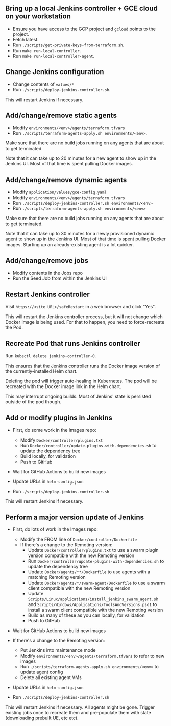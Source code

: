 ## Bring up a local Jenkins controller + GCE cloud on your workstation

* Ensure you have access to the GCP project and `gcloud` points to the project.
* Fetch latest.
* Run `./scripts/get-private-keys-from-terraform.sh`.
* Run `make run-local-controller`.
* Run `make run-local-controller-agent`.

## Change Jenkins configuration

* Change contents of `values/*`
* Run `./scripts/deploy-jenkins-controller.sh`.

This will restart Jenkins if necessary.

## Add/change/remove static agents

* Modify `environments/<env>/agents/terraform.tfvars`
* Run `./scripts/terraform-agents-apply.sh environments/<env>`.

Make sure that there are no build jobs running on any agents that are about to get terminated.

Note that it can take up to 20 minutes for a new agent to show up in the Jenkins UI.
Most of that time is spent pulling Docker images.

## Add/change/remove dynamic agents

* Modify `application/values/gce-config.yaml`
* Modify `environments/<env>/agents/terraform.tfvars`
* Run `./scripts/deploy-jenkins-controller.sh environments/<env>`
* Run `./scripts/terraform-agents-apply.sh environments/<env>`

Make sure that there are no build jobs running on any agents that are about to get terminated.

Note that it can take up to 30 minutes for a newly provisioned dynamic agent to show up in the Jenkins UI.
Most of that time is spent pulling Docker images. Starting up an already-existing agent is a lot quicker.

## Add/change/remove jobs

* Modify contents in the Jobs repo
* Run the Seed Job from within the Jenkins UI

## Restart Jenkins controller

Visit `https://<site URL>/safeRestart` in a web browser and click "Yes".

This will restart the Jenkins controller process, but it will not change
which Docker image is being used. For that to happen, you need to
force-recreate the Pod.

## Recreate Pod that runs Jenkins controller

Run `kubectl delete jenkins-controller-0`.

This ensures that the Jenkins controller runs the Docker image version of the
currently-installed Helm chart.

Deleting the pod will trigger auto-healing in Kubernetes. The pod will be recreated
with the Docker image link in the Helm chart.

This may interrupt ongoing builds. Most of Jenkins' state is persisted outside
of the pod though.

## Add or modify plugins in Jenkins

* First, do some work in the Images repo:
  * Modify `Docker/controller/plugins.txt`
  * Run `Docker/controller/update-plugins-with-dependencies.sh` to update the dependency tree
  * Build locally, for validation
  * Push to GitHub

* Wait for GitHub Actions to build new images
* Update URLs in `helm-config.json`
* Run `./scripts/deploy-jenkins-controller.sh`

This will restart Jenkins if necessary.

## Perform a major version update of Jenkins

* First, do lots of work in the Images repo:

  * Modify the FROM line of `Docker/controller/Dockerfile`
  * If there's a change to the Remoting version:
    * Update `Docker/controller/plugins.txt` to use a swarm plugin version compatible with the new Remoting version
    * Run `Docker/controller/update-plugins-with-dependencies.sh` to update the dependency tree
    * Update `Docker/agents/**/Dockerfile` to use agents with a matching Remoting version
    * Update `Docker/agents/*/swarm-agent/Dockerfile` to use a swarm client compatible with the new Remoting version
    * Update `Scripts/Linux/applications/install_jenkins_swarm_agent.sh` and `Scripts/Windows/Applications/ToolsAndVersions.psd1` to install a swarm client compatible with the new Remoting version
    * Build as many of these as you can locally, for validation
    * Push to GitHub

* Wait for GitHub Actions to build new images

* If there's a change to the Remoting version:
  * Put Jenkins into maintenance mode
  * Modify `environments/<env>/agents/terraform.tfvars` to refer to new images
  * Run `./scripts/terraform-agents-apply.sh environments/<env>` to update agent config
  * Delete all existing agent VMs
* Update URLs in `helm-config.json`
* Run `./scripts/deploy-jenkins-controller.sh`

This will restart Jenkins if necessary.
All agents might be gone. Trigger existing jobs once to recreate them and pre-populate them with state (downloading prebuilt UE, etc etc).
